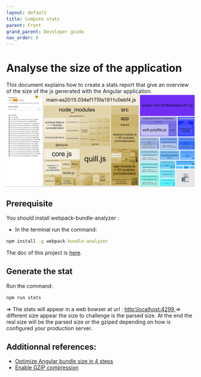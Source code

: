 ```yaml
---
layout: default
title: Compute stats
parent: Front
grand_parent: Developer guide
nav_order: 6
---
```


# Analyse the size of the application
This document explains how to create a stats report that give an overview of the size of the js generated with the Angular application.   
![Stats](../../Images/Stats.PNG)

## Prerequisite
You should install webpack-bundle-analyzer : 
* In the terminal run the command:
```cmd
npm install -g webpack-bundle-analyzer
```
The doc of this project is [here](https://github.com/webpack-contrib/webpack-bundle-analyzer).

## Generate the stat
Run the command:
```cmd
npm run stats
```

=> The stats will appear in a web bowser at url : [http:\\localhost:4299 ](http://127.0.0.1:4299/)
=> different size appear the size to challenge is the parsed size. At the end the real size will be the parsed size or the gziped depending on how is configured your production server.

## Additionnal references:
* [Optimize Angular bundle size in 4 steps](https://medium.com/angular-in-depth/optimize-angular-bundle-size-in-4-steps-4a3b3737bf45)
* [Enable GZIP compression](https://social.msdn.microsoft.com/Forums/en-US/2483ba9a-5d22-438b-a9bb-f476bad5ffce/iis-10-enable-gzip-compression?forum=aspconfiganddeploy)
